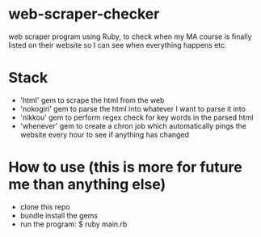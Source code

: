 # web-scraper-checker

web scraper program using Ruby, to check when my MA course is finally listed on their website so I can see when everything happens etc.

# Stack

* 'html' gem to scrape the html from the web
* 'nokogiri' gem to parse the html into whatever I want to parse it into
* 'nikkou' gem to perform regex check for key words in the parsed html
* 'whenever' gem to create a chron job which automatically pings the website every hour to see if anything has changed

# How to use (this is more for future me than anything else)

* clone this repo
* bundle install the gems
* run the program: $ ruby main.rb 

